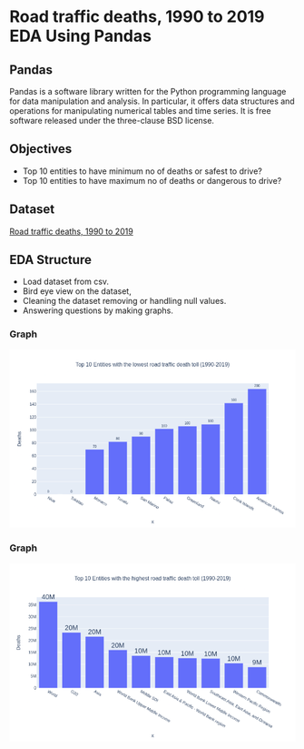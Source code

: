 # Road traffic deaths, 1990 to 2019 EDA Using Pandas

## Pandas
Pandas is a software library written for the Python programming language for data manipulation and analysis. In particular, it offers data structures and operations for manipulating numerical tables and time series. It is free software released under the three-clause BSD license.


## Objectives
* Top 10 entities to have minimum no of deaths or safest to drive?
* Top 10 entities to have maximum no of deaths or dangerous to drive?

## Dataset
[Road traffic deaths, 1990 to 2019](https://www.kaggle.com/datasets/shivkumarganesh/road-traffic-deaths-1990-to-2019/code)

## EDA Structure
 - Load dataset from csv.
 - Bird eye view on the dataset,
 - Cleaning the dataset removing or handling null values.
 - Answering questions by making graphs.
 
 ### Graph
 ![](low.png)
 
 ### Graph
 ![](high.png)

